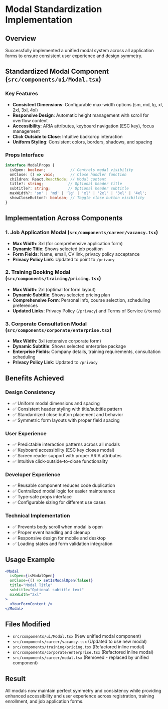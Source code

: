 # Modal Standardization Implementation

## Overview
Successfully implemented a unified modal system across all application forms to ensure consistent user experience and design symmetry.

## Standardized Modal Component (`src/components/ui/Modal.tsx`)

### Key Features
- **Consistent Dimensions**: Configurable max-width options (sm, md, lg, xl, 2xl, 3xl, 4xl)
- **Responsive Design**: Automatic height management with scroll for overflow content
- **Accessibility**: ARIA attributes, keyboard navigation (ESC key), focus management
- **Click Outside to Close**: Intuitive backdrop interaction
- **Uniform Styling**: Consistent colors, borders, shadows, and spacing

### Props Interface
```typescript
interface ModalProps {
  isOpen: boolean;           // Controls modal visibility
  onClose: () => void;       // Close handler function
  children: React.ReactNode; // Modal content
  title?: string;           // Optional header title
  subtitle?: string;        // Optional header subtitle
  maxWidth?: 'sm' | 'md' | 'lg' | 'xl' | '2xl' | '3xl' | '4xl';
  showCloseButton?: boolean; // Toggle close button visibility
}
```

## Implementation Across Components

### 1. Job Application Modal (`src/components/career/vacancy.tsx`)
- **Max Width**: 3xl (for comprehensive application form)
- **Dynamic Title**: Shows selected job position
- **Form Fields**: Name, email, CV link, privacy policy acceptance
- **Privacy Policy Link**: Updated to point to `/privacy`

### 2. Training Booking Modal (`src/components/training/pricing.tsx`)
- **Max Width**: 2xl (optimal for form layout)
- **Dynamic Subtitle**: Shows selected pricing plan
- **Comprehensive Form**: Personal info, course selection, scheduling preferences
- **Updated Links**: Privacy Policy (`/privacy`) and Terms of Service (`/terms`)

### 3. Corporate Consultation Modal (`src/components/corporate/enterprise.tsx`)
- **Max Width**: 3xl (extensive corporate form)
- **Dynamic Subtitle**: Shows selected enterprise package
- **Enterprise Fields**: Company details, training requirements, consultation scheduling
- **Privacy Policy Link**: Updated to `/privacy`

## Benefits Achieved

### Design Consistency
- ✅ Uniform modal dimensions and spacing
- ✅ Consistent header styling with title/subtitle pattern
- ✅ Standardized close button placement and behavior
- ✅ Symmetric form layouts with proper field spacing

### User Experience
- ✅ Predictable interaction patterns across all modals
- ✅ Keyboard accessibility (ESC key closes modal)
- ✅ Screen reader support with proper ARIA attributes
- ✅ Intuitive click-outside-to-close functionality

### Developer Experience
- ✅ Reusable component reduces code duplication
- ✅ Centralized modal logic for easier maintenance
- ✅ Type-safe props interface
- ✅ Configurable sizing for different use cases

### Technical Implementation
- ✅ Prevents body scroll when modal is open
- ✅ Proper event handling and cleanup
- ✅ Responsive design for mobile and desktop
- ✅ Loading states and form validation integration

## Usage Example
```jsx
<Modal
  isOpen={isModalOpen}
  onClose={() => setIsModalOpen(false)}
  title="Modal Title"
  subtitle="Optional subtitle text"
  maxWidth="2xl"
>
  <YourFormContent />
</Modal>
```

## Files Modified
- `src/components/ui/Modal.tsx` (New unified modal component)
- `src/components/career/vacancy.tsx` (Updated to use new modal)
- `src/components/training/pricing.tsx` (Refactored inline modal)
- `src/components/corporate/enterprise.tsx` (Refactored inline modal)
- `src/components/career/modal.tsx` (Removed - replaced by unified component)

## Result
All modals now maintain perfect symmetry and consistency while providing enhanced accessibility and user experience across registration, training enrollment, and job application forms.